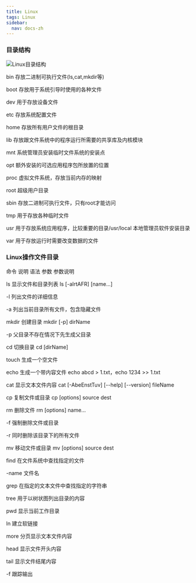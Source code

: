 ```yaml
---
title: Linux
tags: Linux
sidebar:
  nav: docs-zh
---
```

### 目录结构

![Linux目录结构](https://jialiangbujiaj1a.github.io/imgs/Linux/Linux目录结构.png)


bin	存放二进制可执行文件(ls,cat,mkdir等)

boot	存放用于系统引导时使用的各种文件

dev	用于存放设备文件

etc	存放系统配置文件

home	存放所有用户文件的根目录

lib	存放跟文件系统中的程序运行所需要的共享库及内核模块

mnt	系统管理员安装临时文件系统的安装点

opt	额外安装的可选应用程序包所放置的位置

proc	虚拟文件系统，存放当前内存的映射

root	超级用户目录

sbin	存放二进制可执行文件，只有root才能访问

tmp	用于存放各种临时文件

usr	用于存放系统应用程序，比较重要的目录/usr/local 本地管理员软件安装目录

var	用于存放运行时需要改变数据的文件

### Linux操作文件目录

命令	说明	语法	参数	参数说明

ls	显示文件和目录列表	ls [-alrtAFR] [name...]		

-l	列出文件的详细信息

-a	列出当前目录所有文件，包含隐藏文件

mkdir	创建目录	mkdir [-p] dirName	
	
-p	父目录不存在情况下先生成父目录

cd	切换目录	cd [dirName]	
	
touch	生成一个空文件		
	
echo	生成一个带内容文件	echo abcd > 1.txt，echo 1234 >> 1.txt
		
cat	显示文本文件内容	cat [-AbeEnstTuv] [--help] [--version] fileName	
	
cp	复制文件或目录	cp [options] source dest	
	
rm	删除文件	rm [options] name...
		
-f	强制删除文件或目录

-r	同时删除该目录下的所有文件

mv	移动文件或目录	mv [options] source dest	
	
find	在文件系统中查找指定的文件		
	
-name	文件名

grep	在指定的文本文件中查找指定的字符串		
	
tree	用于以树状图列出目录的内容		
	
pwd	显示当前工作目录			

ln	建立软链接			

more	分页显示文本文件内容			

head	显示文件开头内容	
		
tail	显示文件结尾内容		
	
-f	跟踪输出
